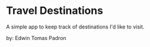# Travel Destinations

A simple app to keep track of destinations I'd like to visit.

by: Edwin Tomas Padron
